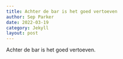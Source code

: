 ```yaml
---
title: Achter de bar is het goed vertoeven
author: Sep Parker
date: 2022-03-19
category: Jekyll
layout: post
---
```


Achter de bar is het goed vertoeven. 

